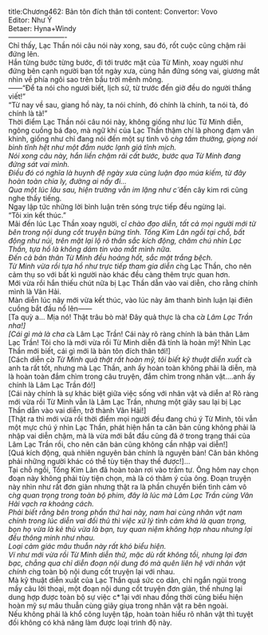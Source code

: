 title:Chương462: Bản tôn đích thân tới
content:
Convertor: Vovo<br>Editor: Như Ý<br>Betaer: Hyna+Windy<br>————————-<br>Chỉ thấy, Lạc Thần nói câu nói này xong, sau đó, rốt cuộc cũng chậm rãi đứng lên.<br>Hắn từng bước từng bước, đi tới trước mặt của Từ Minh, xoay người như đứng bên cạnh người bạn tốt ngày xưa, cùng hắn đứng sóng vai, giương mắt nhìn về phía ngôi sao trên bầu trời mênh mông.<br>——“Để ta nói cho ngươi biết, lịch sử, từ trước đến giờ đều do người thắng viết!”<br>“Từ nay về sau, giang hồ này, ta nói chính, đó chính là chính, ta nói tà, đó chính là tà!”<br>Thời điểm Lạc Thần nói câu nói này, không giống như lúc Từ Minh diễn, ngông cuồng bá đạo, mà ngữ khí của Lạc Thần thậm chí là phong đạm vân khinh, giống như chỉ đang nói đến một sự tình vô c*̀ng tầm thường, giọng nói bình tĩnh hệt như một đầm nước lạnh giá tĩnh mịch.<br>Nói xong câu này, hắn liền chậm rãi cất bước, bước qua Từ Minh đang đứng sát vai mình.<br>Điều đó có nghĩa là huynh đệ ngày xưa cùng luận đạo múa kiếm, từ đây hoàn toàn chia ly, đường ai nấy đi…<br>Qua một lúc lâu sau, hiện trường vẫn im lặng như c*̃ đến cây kim rơi cũng nghe thấy tiếng.<br>Ngay lập tức những lời bình luận trên sóng trực tiếp đều ngừng lại.<br>“Tôi xin kết thúc.”<br>Mãi đến lúc Lạc Thần xoay người, c*́i chào đạo diễn, tất cả mọi người mới từ bên trong nội dung cốt truyện bừng tỉnh. Tống Kim Lân ngồi tại chỗ, bất động như núi, trên mặt lại lộ rõ thần sắc kích động, chăm chú nhìn Lạc Thần, tựa hồ là không dám tin vào mắt mình nữa.<br>Đến cả bản thân Từ Minh đều hoảng hốt, sắc mặt trắng bệch.<br>Từ Minh vừa rồi tựa hồ như trực tiếp tham gia diễn c*̀ng Lạc Thần, cho nên cảm thụ so với bất kì người nào khác đều càng thêm trực quan hơn.<br>Mới vừa rồi hắn thiếu chút nữa bị Lạc Thần dẫn vào vai diễn, cho rằng chính mình là Vân Hải.<br>Màn diễn lúc nãy mới vừa kết thúc, vào lúc này âm thanh bình luận lại điên cuồng bắt đầu nổ lên——<br>[Ta quỳ a… Mịa nó! Thật trâu bò mà! Đây quả thực là cha c*̉a Lâm Lạc Trần nha!]<br>[Cái gì mà là cha c*̉a Lâm Lạc Trần! Cái này rõ ràng chính là bản thân Lâm Lạc Trần! Tôi cho là mới vừa rồi Từ Minh diễn đã tính là hoàn mỹ! Nhìn Lạc Thần mới biết, cái gì mới là bản tôn đích thân tới!]<br>[Cách diễn c*̉a Từ Minh quả thật rất hoàn mỹ, tôi biết kỹ thuật diễn xuất c*̉a anh ta rất tốt, nhưng mà Lạc Thần, anh ấy hoàn toàn không phải là diễn, mà là hoàn toàn đắm chìm trong câu truyện, đắm chìm trong nhân vật….anh ấy chính là Lâm Lạc Trần đó!]<br>[Cái này chính là sự khác biệt giữa việc sống với nhân vật và diễn a! Rõ ràng mới vừa rồi Từ Minh vẫn là Lâm Lạc Trần, nhưng một giây sau lại bị Lạc Thần dẫn vào vai diễn, trở thành Vân Hải!]<br>[Thật ra thì mới vừa rồi thời điểm mọi người đều đang chú ý Từ Minh, tôi vẫn một mực chú ý nhìn Lạc Thần, phát hiện hắn ta căn bản cũng không phải là nhập vai diễn chậm, mà là vừa mới bắt đầu cũng đã ở trong trạng thái của Lâm Lạc Trần rồi, cho nên căn bản cũng không cần nhập vai diễn!]<br>[Quá kích động, quả nhiên nguyên bản chính là nguyên bản! Căn bản không phải những người khác có thể tùy tiện thay thế được!]…<br>Tại chỗ ngồi, Tống Kim Lân đã hoàn toàn rơi vào trầm tư. Ông hôm nay chọn đoạn này không phải tùy tiện chọn, mà là có thâm ý của ông. Đoạn truyện này nhìn như rất đơn giản nhưng thật ra là phần chuyển biến tình cảm vô c*̀ng quan trọng trong toàn bộ phim, đây là lúc mà Lâm Lạc Trần cùng Vân Hải vạch ra khoảng cách.<br>Phải biết rằng bên trong phần thứ hai này, nam hai cùng nhân vật nam chính trong lúc diễn vai đối thủ thì việc xử lý tình cảm khá là quan trọng, bọn họ vừa là kẻ thù vừa là bạn, tuy quan niệm không hợp nhau nhưng lại đều thông minh như nhau.<br>Loại cảm giác mâu thuẫn này rất khó biểu hiện.<br>Ví như mới vừa rồi Từ Minh diễn thử, mặc dù rất không tồi, nhưng lại đơn bạc, chẳng qua chỉ diễn đoạn nội dung đó mà quên liên hệ với nhân vật chính c*̀ng toàn bộ nội dung cốt truyện lại với nhau.<br>Mà kỹ thuật diễn xuất của Lạc Thần quá sức co dãn, chỉ ngắn ngủi trong mấy câu lời thoại, một đoạn nội dung cốt truyện đơn giản, thế nhưng lại dung hợp được toàn bộ sự việc c*̃ lại với nhau đồng thời cũng biểu hiện hoàn mỹ sự mâu thuẫn cùng giãy giụa trong nhân vật ra bên ngoài.<br>Nếu không phải là khổ công luyện tập, hoàn toàn hiểu rõ nhân vật thì tuyệt đối không có khả năng làm được loại trình độ này.
